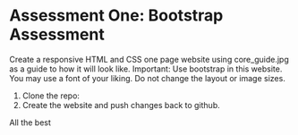 # Assessment One: Bootstrap Assessment
Create a responsive HTML and CSS one page website using core_guide.jpg as a guide to how it will look like.
Important:
Use bootstrap in this website.
You may use a font of your liking.
Do not change the layout or image sizes.


1. Clone the repo:
2. Create the website and push changes back to github.


All the best
